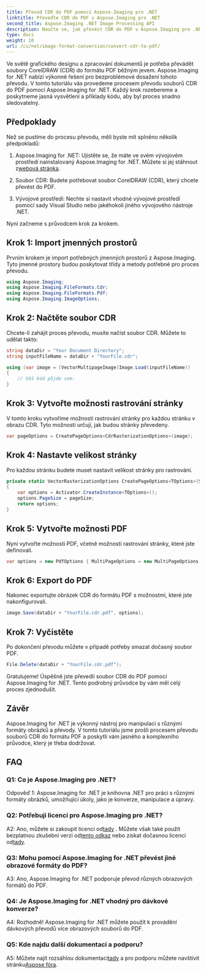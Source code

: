 ```yaml
---
title: Převod CDR do PDF pomocí Aspose.Imaging pro .NET
linktitle: Převeďte CDR do PDF v Aspose.Imaging pro .NET
second_title: Aspose.Imaging .NET Image Processing API
description: Naučte se, jak převést CDR do PDF v Aspose.Imaging pro .NET. Podrobný průvodce pro bezproblémové převody.
type: docs
weight: 10
url: /cs/net/image-format-conversion/convert-cdr-to-pdf/
---
```

Ve světě grafického designu a zpracování dokumentů je potřeba převádět soubory CorelDRAW (CDR) do formátu PDF běžným jevem. Aspose.Imaging for .NET nabízí výkonné řešení pro bezproblémové dosažení tohoto převodu. V tomto tutoriálu vás provedeme procesem převodu souborů CDR do PDF pomocí Aspose.Imaging for .NET. Každý krok rozebereme a poskytneme jasná vysvětlení a příklady kódu, aby byl proces snadno sledovatelný.

## Předpoklady

Než se pustíme do procesu převodu, měli byste mít splněno několik předpokladů:

1.  Aspose.Imaging for .NET: Ujistěte se, že máte ve svém vývojovém prostředí nainstalovaný Aspose.Imaging for .NET. Můžete si jej stáhnout z[webová stránka](https://releases.aspose.com/imaging/net/).

2. Soubor CDR: Budete potřebovat soubor CorelDRAW (CDR), který chcete převést do PDF.

3. Vývojové prostředí: Nechte si nastavit vhodné vývojové prostředí pomocí sady Visual Studio nebo jakéhokoli jiného vývojového nástroje .NET.

Nyní začneme s průvodcem krok za krokem.

## Krok 1: Import jmenných prostorů

Prvním krokem je import potřebných jmenných prostorů z Aspose.Imaging. Tyto jmenné prostory budou poskytovat třídy a metody potřebné pro proces převodu.

```csharp
using Aspose.Imaging;
using Aspose.Imaging.FileFormats.Cdr;
using Aspose.Imaging.FileFormats.Pdf;
using Aspose.Imaging.ImageOptions;
```

## Krok 2: Načtěte soubor CDR

Chcete-li zahájit proces převodu, musíte načíst soubor CDR. Můžete to udělat takto:

```csharp
string dataDir = "Your Document Directory";
string inputFileName = dataDir + "YourFile.cdr";

using (var image = (VectorMultipageImage)Image.Load(inputFileName))
{
    // Váš kód půjde sem.
}
```

## Krok 3: Vytvořte možnosti rastrování stránky

V tomto kroku vytvoříme možnosti rastrování stránky pro každou stránku v obrazu CDR. Tyto možnosti určují, jak budou stránky převedeny.

```csharp
var pageOptions = CreatePageOptions<CdrRasterizationOptions>(image);
```

## Krok 4: Nastavte velikost stránky

Pro každou stránku budete muset nastavit velikost stránky pro rastrování.

```csharp
private static VectorRasterizationOptions CreatePageOptions<TOptions>(Size pageSize) where TOptions : VectorRasterizationOptions
{
    var options = Activator.CreateInstance<TOptions>();
    options.PageSize = pageSize;
    return options;
}
```

## Krok 5: Vytvořte možnosti PDF

Nyní vytvořte možnosti PDF, včetně možností rastrování stránky, které jste definovali.

```csharp
var options = new PdfOptions { MultiPageOptions = new MultiPageOptions { PageRasterizationOptions = pageOptions } };
```

## Krok 6: Export do PDF

Nakonec exportujte obrázek CDR do formátu PDF s možnostmi, které jste nakonfigurovali.

```csharp
image.Save(dataDir + "YourFile.cdr.pdf", options);
```

## Krok 7: Vyčistěte

Po dokončení převodu můžete v případě potřeby smazat dočasný soubor PDF.

```csharp
File.Delete(dataDir + "YourFile.cdr.pdf");
```

Gratulujeme! Úspěšně jste převedli soubor CDR do PDF pomocí Aspose.Imaging for .NET. Tento podrobný průvodce by vám měl celý proces zjednodušit.

## Závěr

Aspose.Imaging for .NET je výkonný nástroj pro manipulaci s různými formáty obrázků a převody. V tomto tutoriálu jsme prošli procesem převodu souborů CDR do formátu PDF a poskytli vám jasného a komplexního průvodce, který je třeba dodržovat.

## FAQ

### Q1: Co je Aspose.Imaging pro .NET?

Odpověď 1: Aspose.Imaging for .NET je knihovna .NET pro práci s různými formáty obrázků, umožňující úkoly, jako je konverze, manipulace a úpravy.

### Q2: Potřebuji licenci pro Aspose.Imaging pro .NET?

 A2: Ano, můžete si zakoupit licenci od[tady](https://purchase.aspose.com/buy) . Můžete však také použít bezplatnou zkušební verzi od[tento odkaz](https://releases.aspose.com/) nebo získat dočasnou licenci od[tady](https://purchase.aspose.com/temporary-license/).

### Q3: Mohu pomocí Aspose.Imaging for .NET převést jiné obrazové formáty do PDF?

A3: Ano, Aspose.Imaging for .NET podporuje převod různých obrazových formátů do PDF.

### Q4: Je Aspose.Imaging for .NET vhodný pro dávkové konverze?

A4: Rozhodně! Aspose.Imaging for .NET můžete použít k provádění dávkových převodů více obrazových souborů do PDF.

### Q5: Kde najdu další dokumentaci a podporu?

 A5: Můžete najít rozsáhlou dokumentaci[tady](https://reference.aspose.com/imaging/net/) a pro podporu můžete navštívit stránku[Aspose fóra](https://forum.aspose.com/).